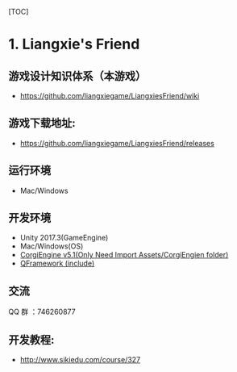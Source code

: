 [TOC]



# 1. Liangxie's Friend

## 游戏设计知识体系（本游戏）

* https://github.com/liangxiegame/LiangxiesFriend/wiki

## 游戏下载地址:

* https://github.com/liangxiegame/LiangxiesFriend/releases

## 运行环境

* Mac/Windows

## 开发环境

* Unity 2017.3(GameEngine)
* Mac/Windows(OS)
* [CorgiEngine v5.1(Only  Need Import Assets/CorgiEngien folder)](https://assetstore.unity.com/packages/templates/systems/corgi-engine-2d-2-5d-platformer-26617)
* [QFramework (include)](https://github.com/liangxiegame/QFramework)


## 交流

QQ 群 ：746260877

## 开发教程:

- http://www.sikiedu.com/course/327